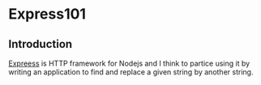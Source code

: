 # Express101

## Introduction

[Expreess](http://expressjs.com/) is HTTP framework for Nodejs and I think to partice using it by writing an application to find and replace a given string
by another string.
